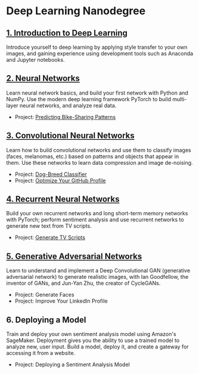 # Deep Learning Nanodegree

## [1. Introduction to Deep Learning](https://github.com/madigun697/udacity-nanodegree/tree/master/Deep%20Learning%20Nano%20Degree/1.%20Introduction%20to%20Deep%20Learning)

Introduce yourself to deep learning by applying style transfer to your own  images, and gaining experience using development tools such as Anaconda  and Jupyter notebooks.

## [2. Neural Networks](https://github.com/madigun697/udacity-nanodegree/tree/master/Deep%20Learning%20Nano%20Degree/2.%20Neural%20Networks)

Learn neural network basics, and build your first network with Python and  NumPy. Use the modern deep learning framework PyTorch to build  multi-layer neural networks, and analyze real data.

   - Project: [Predicting Bike-Sharing Patterns](https://github.com/madigun697/udacity-nanodegree/tree/master/Deep%20Learning%20Nano%20Degree/2.%20Neural%20Networks/Project%201.%20Predicting%20Bike-Sharing%20Patterns)

## [3. Convolutional Neural Networks](https://github.com/madigun697/udacity-nanodegree/tree/master/Deep%20Learning%20Nano%20Degree/3.%20Convolutional%20Neural%20Networks)

Learn how to build convolutional networks and use them to classify images  (faces, melanomas, etc.) based on patterns and objects that appear in  them. Use these networks to learn data compression and image de-noising.

   - Project: [Dog-Breed Classifier](https://github.com/madigun697/udacity-nanodegree/tree/master/Deep%20Learning%20Nano%20Degree/3.%20Convolutional%20Neural%20Networks/Project%202.%20Dog%20Breed%20Classifier)
   - Project: [Optimize Your GitHub Profile](https://github.com/madigun697)

## [4. Recurrent Neural Networks](https://github.com/madigun697/udacity-nanodegree/tree/master/Deep%20Learning%20Nano%20Degree/4.%20Recurrent%20Neural%20Networks)

Build your own recurrent networks and long short-term memory networks with  PyTorch; perform sentiment analysis and use recurrent networks to  generate new text from TV scripts.

   - Project: [Generate TV Scripts](https://github.com/madigun697/udacity-nanodegree/tree/master/Deep%20Learning%20Nano%20Degree/4.%20Recurrent%20Neural%20Networks/Project%204.%20Generate%20TV%20Scripts)

## [5. Generative Adversarial Networks](https://github.com/madigun697/udacity-nanodegree/tree/master/Deep%20Learning%20Nano%20Degree/5.%20Generative%20Adversarial%20Networks)

Learn to understand and implement a Deep Convolutional GAN (generative  adversarial network) to generate realistic images, with Ian Goodfellow,  the inventor of GANs, and Jun-Yan Zhu, the creator of CycleGANs.

   - Project: Generate Faces
   - Project: Improve Your LinkedIn Profile

## 6. Deploying a Model

Train and deploy your own sentiment analysis model using Amazon's SageMaker.  Deployment gives you the ability to use a trained model to analyze new,  user input. Build a model, deploy it, and create a gateway for accessing it from a website.

   - Project: Deploying a Sentiment Analysis Model